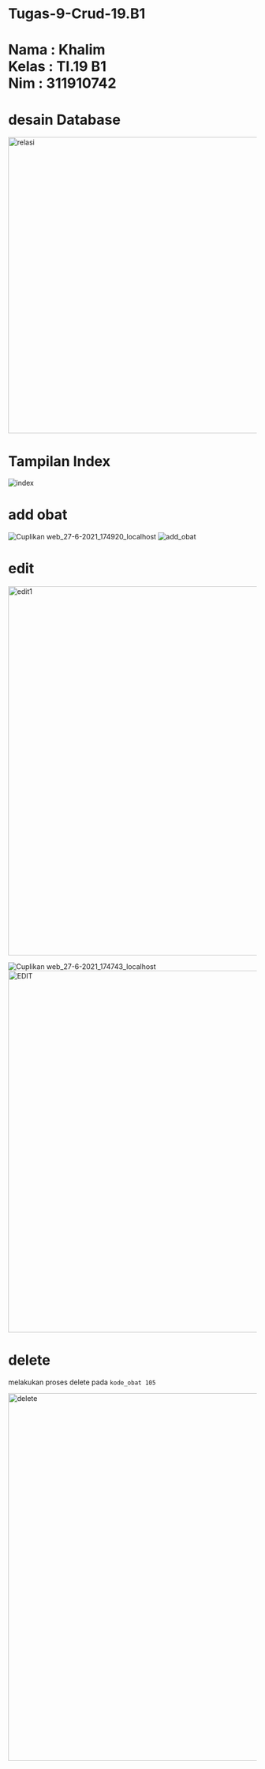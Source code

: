 # Tugas-9-Crud-19.B1

# Nama : Khalim <br> Kelas : TI.19 B1 <BR> Nim : 311910742
  
  
  # desain Database
  <img width="600" alt="relasi" src="https://user-images.githubusercontent.com/81312138/123542190-6c690e80-d772-11eb-9ef1-8a3f2c904c2b.PNG">

  # Tampilan Index
  
  ![index](https://user-images.githubusercontent.com/81312138/123542025-8c4c0280-d771-11eb-91b8-a3ed0f0bf75b.jpeg)
  
  # add obat
  
  ![Cuplikan web_27-6-2021_174920_localhost](https://user-images.githubusercontent.com/81312138/123542225-9c181680-d772-11eb-958c-1e52c9ac6c6f.jpeg)
![add_obat](https://user-images.githubusercontent.com/81312138/123542226-9d494380-d772-11eb-90a9-ea155a978baf.jpeg)

  
  # edit
  <img width="748" alt="edit1" src="https://user-images.githubusercontent.com/81312138/123542318-45f7a300-d773-11eb-8af9-fe6070790b6a.PNG">

  ![Cuplikan web_27-6-2021_174743_localhost](https://user-images.githubusercontent.com/81312138/123542223-9a4e5300-d772-11eb-86d6-028221f9a487.jpeg)
  <img width="733" alt="EDIT" src="https://user-images.githubusercontent.com/81312138/123542244-bc47d580-d772-11eb-960c-275a8b45c8c4.PNG">
  
  # delete  
  melakukan proses delete pada `kode_obat 105 `
  
  <img width="745" alt="delete" src="https://user-images.githubusercontent.com/81312138/123542325-4db74780-d773-11eb-89bf-2d62b346c28f.PNG">
